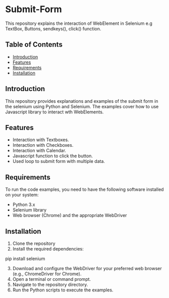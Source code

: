 # Submit-Form
This repository explains the interaction of WebElement in Selenium e.g TextBox, Buttons, sendkeys(), click() function.

## Table of Contents

- [Introduction](#introduction)
- [Features](#features)
- [Requirements](#requirements)
- [Installation](#installation)

## Introduction

This repository provides explanations and examples of the submit form in the selenium using Python and Selenium. The examples cover how to use Javascript library to interact wth WebElements.

## Features

- Interaction with Textboxes.
- Interaction with Checkboxes.
- Interaction with Calendar.
- Javascript function to click the button.
- Used loop to submit form with multiple data.

## Requirements
To run the code examples, you need to have the following software installed on your system:

- Python 3.x
- Selenium library
- Web browser (Chrome) and the appropriate WebDriver

## Installation

1. Clone the repository
2. Install the required dependencies:

pip install selenium

3. Download and configure the WebDriver for your preferred web browser (e.g., ChromeDriver for Chrome).
4. Open a terminal or command prompt.
5. Navigate to the repository directory.
6. Run the Python scripts to execute the examples.
